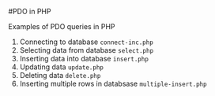 #PDO in PHP

Examples of PDO queries in PHP
1. Connecting to database `connect-inc.php`
2. Selecting data from database `select.php`
3. Inserting data into database `insert.php`
4. Updating data `update.php` 
5. Deleting data `delete.php`
6. Inserting multiple rows in databsase `multiple-insert.php` 